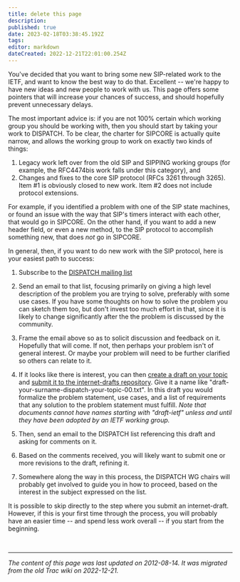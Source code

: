 ```yaml
---
title: delete this page
description: 
published: true
date: 2023-02-18T03:38:45.192Z
tags: 
editor: markdown
dateCreated: 2022-12-21T22:01:00.254Z
---
```


You've decided that you want to bring some new SIP-related work to the IETF, and want to know the best way to do that. Excellent -- we're happy to have new ideas and new people to work with us. This page offers some pointers that will increase your chances of success, and should hopefully prevent unnecessary delays.

The most important advice is: if you are not 100% certain which working group you should be working with, then you should start by taking your work to DISPATCH. To be clear, the charter for SIPCORE is actually quite narrow, and allows the working group to work on exactly two kinds of things:

1. Legacy work left over from the old SIP and SIPPING working groups (for example, the RFC4474bis work falls under this category), and
2. Changes and fixes to the core SIP protocol (RFCs 3261 through 3265).
Item #1 is obviously closed to new work. Item #2 does not include protocol extensions.

For example, if you identified a problem with one of the SIP state machines, or found an issue with the way that SIP's timers interact with each other, that would go in SIPCORE. On the other hand, if you want to add a new header field, or even a new method, to the SIP protocol to accomplish something new, that does *not* go in SIPCORE.

In general, then, if you want to do new work with the SIP protocol, here is your easiest path to success:

1. Subscribe to the ​[DISPATCH mailing list](https://www.ietf.org/mailman/listinfo/dispatch)
2. Send an email to that list, focusing primarily on giving a high level description of the problem you are trying to solve, preferably with some use cases. If you have some thoughts on how to solve the problem you can sketch them too, but don't invest too much effort in that, since it is likely to change significantly after the the problem is discussed by the community.
3. Frame the email above so as to solicit discussion and feedback on it. Hopefully that will come. If not, then perhaps your problem isn't of general interest. Or maybe your problem will need to be further clarified so others can relate to it.
4. If it looks like there is interest, you can then [create a draft on your topic](https://author-tools.ietf.org/) and [submit it to the internet-drafts repository](https://datatracker.ietf.org/submit/). Give it a name like "draft-your-surname-dispatch-your-topic-00.txt". In this draft you would formalize the problem statement, use cases, and a list of requirements that any solution to the problem statement must fulfill. *Note that documents cannot have names starting with "draft-ietf" unless and until they have been adopted by an IETF working group.*

5. Then, send an email to the DISPATCH list referencing this draft and asking for comments on it.
6. Based on the comments received, you will likely want to submit one or more revisions to the draft, refining it.
7. Somewhere along the way in this process, the DISPATCH WG chairs will probably get involved to guide you in how to proceed, based on the interest in the subject expressed on the list.

  It is possible to skip directly to the step where you submit an internet-draft. However, if this is your first time through the process, you will probably have an easier time -- and spend less work overall -- if you start from the beginning.
  
  &nbsp;
&nbsp;
&nbsp;

---

*The content of this page was last updated on 2012-08-14. It was migrated from the old Trac wiki on 2022-12-21.*